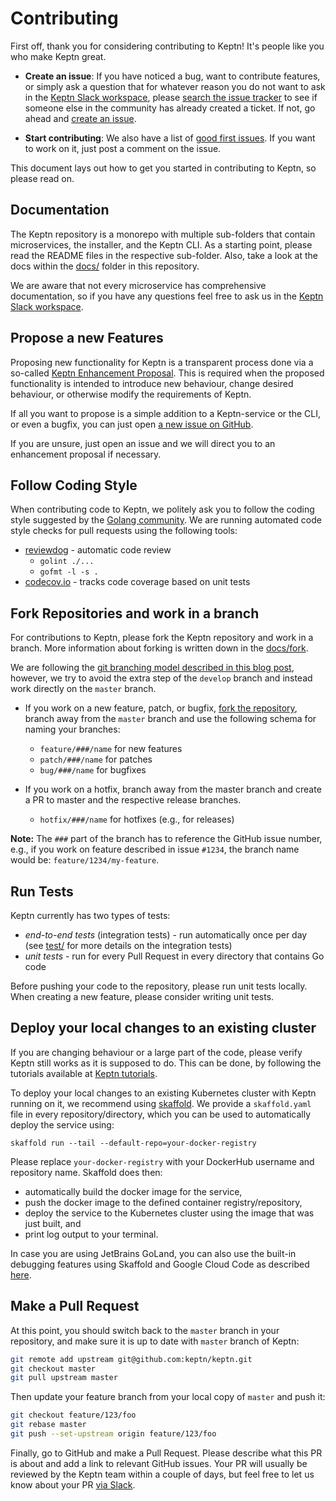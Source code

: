 # Contributing

First off, thank you for considering contributing to Keptn! It's people like you who make Keptn great.

* **Create an issue**: If you have noticed a bug, want to contribute features, or simply ask a question that for whatever reason you do not want to ask in the [Keptn Slack workspace](https://slack.keptn.sh), please [search the issue tracker](https://github.com/keptn/keptn/issues?q=something) to see if someone else in the community has already created a ticket. If not, go ahead and [create an issue](https://github.com/keptn/keptn/issues/new).

* **Start contributing**: We also have a list of [good first issues](https://github.com/keptn/keptn/issues?q=is%3Aopen+is%3Aissue+label%3A%22good+first+issue%22). If you want to work on it, just post a comment on the issue.

This document lays out how to get you started in contributing to Keptn, so please read on.

## Documentation

The Keptn repository is a monorepo with multiple sub-folders that contain microservices, the installer, and the Keptn CLI. 
As a starting point, please read the README files in the respective sub-folder. Also, take a look at the docs within the [docs/](docs/) folder in this repository.

We are aware that not every microservice has comprehensive documentation, so if you have any questions feel free to ask us in the [Keptn Slack workspace](https://slack.keptn.sh).

## Propose a new Features

Proposing new functionality for Keptn is a transparent process done via a so-called [Keptn Enhancement Proposal](https://github.com/keptn/enhancement-proposals).
This is required when the proposed functionality is intended to introduce new behaviour, change desired behaviour, or otherwise modify the requirements of Keptn.

If all you want to propose is a simple addition to a Keptn-service or the CLI, or even a bugfix, you can just open [a new issue on GitHub](https://github.com/keptn/keptn/issues/new/choose).

If you are unsure, just open an issue and we will direct you to an enhancement proposal if necessary.

## Follow Coding Style

When contributing code to Keptn, we politely ask you to follow the coding style suggested by the [Golang community](https://github.com/golang/go/wiki/CodeReviewComments).
We are running automated code style checks for pull requests using the following tools:

* [reviewdog](.reviewdog.yml) - automatic code review
  * ``golint ./...``
  * ``gofmt -l -s .`` 
* [codecov.io](codecov.yml) - tracks code coverage based on unit tests

## Fork Repositories and work in a branch

For contributions to Keptn, please fork the Keptn repository and work in a branch. More information about forking is written down in the [docs/fork](docs/fork.md).

We are following the [git branching model described in this blog post](https://nvie.com/posts/a-successful-git-branching-model/), however, we try to avoid the extra step of the `develop` branch and instead work directly on the `master` branch.

* If you work on a new feature, patch, or bugfix, [fork the repository](docs/fork.md), branch away from the `master` branch and use the following schema for naming your branches:

  * `feature/###/name` for new features
  * `patch/###/name` for patches
  * `bug/###/name` for bugfixes

* If you work on a hotfix, branch away from the master branch and create a PR to master and the respective release branches.
  * `hotfix/###/name` for hotfixes (e.g., for releases)

**Note:** The `###` part of the branch has to reference the GitHub issue number, e.g., if you work on feature described in issue `#1234`, the branch name would be: `feature/1234/my-feature`.

## Run Tests

Keptn currently has two types of tests:

* *end-to-end tests* (integration tests) - run automatically once per day (see [test/](test/) for more details on the integration tests)
* *unit tests* - run for every Pull Request in every directory that contains Go code

Before pushing your code to the repository, please run unit tests locally. When creating a new feature, please consider writing unit tests.

## Deploy your local changes to an existing cluster

If you are changing behaviour or a large part of the code, please verify Keptn still works as it is supposed to do. This can be done, by following the tutorials available at [Keptn tutorials](https://tutorials.keptn.sh).

To deploy your local changes to an existing Kubernetes cluster with Keptn running on it, we recommend using [skaffold](https://skaffold.dev). We provide a `skaffold.yaml` file in every repository/directory, which you can be used to automatically deploy the service using:

```console
skaffold run --tail --default-repo=your-docker-registry
```

Please replace `your-docker-registry` with your DockerHub username and repository name.
Skaffold does then: 
* automatically build the docker image for the service,
* push the docker image to the defined container registry/repository,
* deploy the service to the Kubernetes cluster using the image that was just built, and
* print log output to your terminal.

In case you are using JetBrains GoLand, you can also use the built-in debugging features using Skaffold and Google Cloud Code as described [here](docs/debugging.md).

## Make a Pull Request

At this point, you should switch back to the `master` branch in your repository, and make sure it is up to date with `master` branch of Keptn:

```bash
git remote add upstream git@github.com:keptn/keptn.git
git checkout master
git pull upstream master
```

Then update your feature branch from your local copy of `master` and push it:

```bash
git checkout feature/123/foo
git rebase master
git push --set-upstream origin feature/123/foo
```

Finally, go to GitHub and make a Pull Request. Please describe what this PR is about and add a link to relevant GitHub issues.
Your PR will usually be reviewed by the Keptn team within a couple of days, but feel free to let us know about your PR [via Slack](https://slack.keptn.sh).
